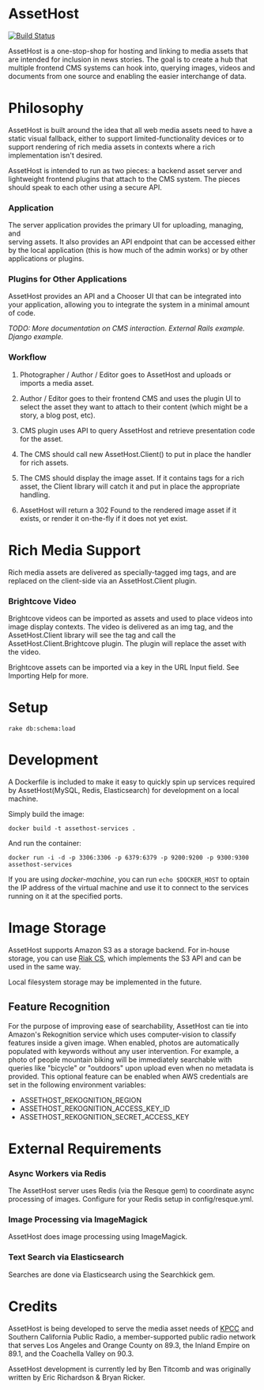 # AssetHost

[![Build Status](https://travis-ci.org/SCPR/AssetHost.png)](https://travis-ci.org/SCPR/AssetHost)

AssetHost is a one-stop-shop for hosting and linking to media assets that are 
intended for inclusion in news stories.  The goal is to create a hub that 
multiple frontend CMS systems can hook into, querying images, videos and documents
from one source and enabling the easier interchange of data.

# Philosophy

AssetHost is built around the idea that all web media assets need to 
have a static visual fallback, either to support limited-functionality 
devices or to support rendering of rich media assets in contexts where 
a rich implementation isn't desired.

AssetHost is intended to run as two pieces: a backend asset server and 
lightweight frontend plugins that attach to the CMS system.  The pieces 
should speak to each other using a secure API.


### Application

The server application provides the primary UI for uploading, managing, and  
serving assets. It also provides an API endpoint that can be accessed either 
by the local application (this is how much of the admin works) or by other 
applications or plugins.


### Plugins for Other Applications

AssetHost provides an API and a Chooser UI that can be integrated into 
your application, allowing you to integrate the system in a minimal amount 
of code.

_TODO: More documentation on CMS interaction. External Rails example. Django example._


### Workflow

1. Photographer / Author / Editor goes to AssetHost and uploads or imports 
a media asset.

2. Author / Editor goes to their frontend CMS and uses the plugin UI to 
select the asset they want to attach to their content (which might be a 
story, a blog post, etc).

3. CMS plugin uses API to query AssetHost and retrieve presentation code 
for the asset.  

4. The CMS should call new AssetHost.Client() to put in place the handler 
for rich assets.

4. The CMS should display the image asset.  If it contains tags for a 
rich asset, the Client library will catch it and put in place the 
appropriate handling.

5. AssetHost will return a 302 Found to the rendered image asset if it 
exists, or render it on-the-fly if it does not yet exist.

# Rich Media Support

Rich media assets are delivered as specially-tagged img tags, and are 
replaced on the client-side via an AssetHost.Client plugin.


### Brightcove Video

Brightcove videos can be imported as assets and used to place videos into 
image display contexts. The video is delivered as an img tag, and the 
AssetHost.Client library will see the tag and call the 
AssetHost.Client.Brightcove plugin. The plugin will replace the asset with
the video.

Brightcove assets can be imported via a key in the URL Input field. See
Importing Help for more.


# Setup

`rake db:schema:load`

# Development

A Dockerfile is included to make it easy to quickly spin up services required by AssetHost(MySQL, Redis, Elasticsearch) for development on a local machine.

Simply build the image:

`docker build -t assethost-services .`

And run the container:

`docker run -i -d -p 3306:3306 -p 6379:6379 -p 9200:9200 -p 9300:9300 assethost-services`

If you are using *docker-machine*, you can run `echo $DOCKER_HOST` to optain the IP address of the virtual machine and use it to connect to the services running on it at the specified ports.


# Image Storage

AssetHost supports Amazon S3 as a storage backend.  For in-house storage,
you can use [Riak CS](https://github.com/basho/riak_cs), which implements
the S3 API and can be used in the same way.

Local filesystem storage may be implemented in the future.

## Feature Recognition

For the purpose of improving ease of searchability, AssetHost can tie into
Amazon's Rekognition service which uses computer-vision to classify features
inside a given image.  When enabled, photos are automatically populated with
keywords without any user intervention.  For example, a photo of people 
mountain biking will be immediately searchable with queries like "bicycle"
or "outdoors" upon upload even when no metadata is provided.  This optional
feature can be enabled when AWS credentials are set in the following
environment variables:

- ASSETHOST_REKOGNITION_REGION
- ASSETHOST_REKOGNITION_ACCESS_KEY_ID
- ASSETHOST_REKOGNITION_SECRET_ACCESS_KEY


# External Requirements

### Async Workers via Redis

The AssetHost server uses Redis (via the Resque gem) to coordinate async 
processing of images.  Configure for your Redis setup in config/resque.yml.

### Image Processing via ImageMagick

AssetHost does image processing using ImageMagick.

### Text Search via Elasticsearch

Searches are done via Elasticsearch using the Searchkick gem.


# Credits

AssetHost is being developed to serve the media asset needs of [KPCC](https://scpr.org) 
and Southern California Public Radio, a member-supported public radio network that 
serves Los Angeles and Orange County on 89.3, the Inland Empire on 89.1, and the 
Coachella Valley on 90.3.

AssetHost development is currently led by Ben Titcomb and was originally written by
Eric Richardson & Bryan Ricker.

